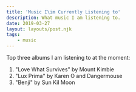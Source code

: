 ```yaml
---
title: 'Music I\im Currently Listening to'
description: What music I am listening to.
date: 2019-03-27
layout: layouts/post.njk
tags:
    - music
---
```


Top three albums I am listening to at the moment:

1. "Love What Survives" by Mount Kimbie
2. "Lux Prima" by Karen O and Dangermouse
3. "Benji" by Sun Kil Moon
